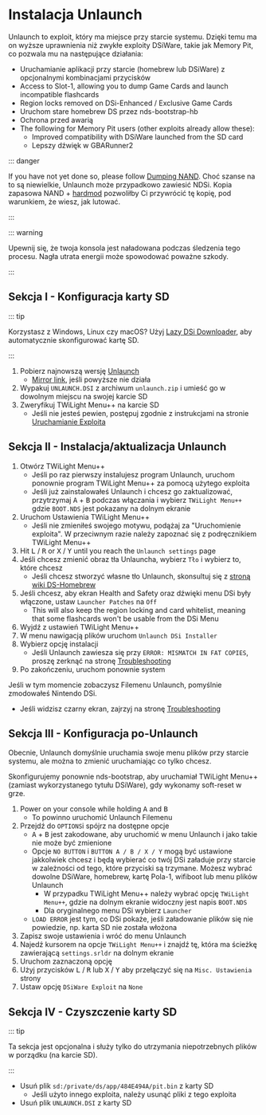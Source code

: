 ---
---

# Instalacja Unlaunch

Unlaunch to exploit, który ma miejsce przy starcie systemu. Dzięki temu ma on wyższe uprawnienia niż zwykłe exploity DSiWare, takie jak Memory Pit, co pozwala mu na następujące działania:

- Uruchamianie aplikacji przy starcie (homebrew lub DSiWare) z opcjonalnymi kombinacjami przycisków
- Access to Slot-1, allowing you to dump Game Cards and launch incompatible flashcards
- Region locks removed on DSi-Enhanced / Exclusive Game Cards
- Uruchom stare homebrew DS przez nds-bootstrap-hb
- Ochrona przed awarią
- The following for Memory Pit users (other exploits already allow these):
     - Improved compatibility with DSiWare launched from the SD card
     - Lepszy dźwięk w GBARunner2

::: danger

If you have not yet done so, please follow [Dumping NAND](dumping-nand). Choć szanse na to są niewielkie, Unlaunch może przypadkowo zawiesić NDSi. Kopia zapasowa NAND + [hardmod](https://wiki.ds-homebrew.com/ds-index/hardmod) pozwoliłby Ci przywrócić tę kopię, pod warunkiem, że wiesz, jak lutować.

:::

::: warning

Upewnij się, że twoja konsola jest naładowana podczas śledzenia tego procesu. Nagła utrata energii może spowodować poważne szkody.

:::

## Sekcja I - Konfiguracja karty SD

::: tip

Korzystasz z Windows, Linux czy macOS? Użyj [Lazy DSi Downloader](lazy-dsi-downloader), aby automatycznie skonfigurować kartę SD.

:::

1. Pobierz najnowszą wersję [Unlaunch](https://problemkaputt.de/unlaunch.zip)
   - [Mirror link](https://web.archive.org/web/20201112031436/https://problemkaputt.de/unlaunch.zip), jeśli powyższe nie działa
1. Wypakuj `UNLAUNCH.DSI` z archiwum `unlaunch.zip` i umieść go w dowolnym miejscu na swojej karcie SD
1. Zweryfikuj TWiLight Menu++ na karcie SD
   - Jeśli nie jesteś pewien, postępuj zgodnie z instrukcjami na stronie [Uruchamianie Exploita](launching-the-exploit.html#twilight-menu)

## Sekcja II - Instalacja/aktualizacja Unlaunch

1. Otwórz TWiLight Menu++
   - Jeśli po raz pierwszy instalujesz program Unlaunch, uruchom ponownie program TWiLight Menu++ za pomocą użytego exploita
   - Jeśli już zainstalowałeś Unlaunch i chcesz go zaktualizować, przytrzymaj <kbd class="face">A</kbd> + <kbd class="face">B</kbd> podczas włączania i wybierz `TWiLight Menu++` gdzie `BOOT.NDS` jest pokazany na dolnym ekranie
1. Uruchom Ustawienia TWiLight Menu++
   - Jeśli nie zmieniłeś swojego motywu, podążaj za "Uruchomienie exploita". W przeciwnym razie należy zapoznać się z podręcznikiem TWiLight Menu++
1. Hit <kbd class="l">L</kbd> / <kbd class="r">R</kbd> or <kbd class="face">X</kbd> / <kbd class="face">Y</kbd> until you reach the `Unlaunch settings` page
1. Jeśli chcesz zmienić obraz tła Unlauncha, wybierz `Tło` i wybierz to, które chcesz
   - Jeśli chcesz stworzyć własne tło Unlaunch, skonsultuj się z [stroną wiki DS-Homebrew](https://wiki.ds-homebrew.com/twilightmenu/custom-unlaunch-backgrounds)
1. Jeśli chcesz, aby ekran Health and Safety oraz dźwięki menu DSi były włączone, ustaw `Launcher Patches` na `Off`
   - This will also keep the region locking and card whitelist, meaning that some flashcards won't be usable from the DSi Menu
1. Wyjdź z ustawień TWiLight Menu++
1. W menu nawigacją plików uruchom `Unlaunch DSi Installer`
1. Wybierz opcję instalacji
   - Jeśli Unlaunch zawiesza się przy `ERROR: MISMATCH IN FAT COPIES`, proszę zerknąć na stronę [Troubleshooting](troubleshooting)
1. Po zakończeniu, uruchom ponownie system

Jeśli w tym momencie zobaczysz Filemenu Unlaunch, pomyślnie zmodowałeś Nintendo DSi.
- Jeśli widzisz czarny ekran, zajrzyj na stronę [Troubleshooting](troubleshooting)

## Sekcja III - Konfiguracja po-Unlaunch

Obecnie, Unlaunch domyślnie uruchamia swoje menu plików przy starcie systemu, ale można to zmienić uruchamiając co tylko chcesz.

Skonfigurujemy ponownie nds-bootstrap, aby uruchamiał TWiLight Menu++ (zamiast wykorzystanego tytułu DSiWare), gdy wykonamy soft-reset w grze.

1. Power on your console while holding <kbd class="face">A</kbd> and <kbd class="face">B</kbd>
   - To powinno uruchomić Unlaunch Filemenu
1. Przejdź do `OPTIONS`i spójrz na dostępne opcje
   - <kbd class="face">A</kbd> + <kbd class="face">B</kbd> jest zakodowane, aby uruchomić w menu Unlaunch i jako takie nie może być zmienione
   - Opcje `NO BUTTON` i `BUTTON A / B / X / Y` mogą być ustawione jakkolwiek chcesz i będą wybierać co twój DSi załaduje przy starcie w zależności od tego, które przyciski są trzymane. Możesz wybrać dowolne DSiWare, homebrew, kartę Pola-1, wifiboot lub menu plików Unlaunch
      - W przypadku TWiLight Menu++ należy wybrać opcję `TWiLight Menu++`, gdzie na dolnym ekranie widoczny jest napis `BOOT.NDS`
      - Dla oryginalnego menu DSi wybierz `Launcher`
   - `LOAD ERROR` jest tym, co DSi pokaże, jeśli załadowanie plików się nie powiedzie, np. karta SD nie została włożona
1. Zapisz swoje ustawienia i wróć do menu Unlaunch
1. Najedź kursorem na opcje `TWiLight Menu++` i znajdź tę, która ma ścieżkę zawierającą `settings.srldr` na dolnym ekranie
1. Uruchom zaznaczoną opcję
1. Użyj przycisków <kbd class="l">L</kbd> / <kbd class="r">R</kbd> lub <kbd class="face">X</kbd> / <kbd class="face">Y</kbd> aby przełączyć się na `Misc. Ustawienia` strony
1. Ustaw opcję `DSiWare Exploit` na `None`

## Sekcja IV - Czyszczenie karty SD

::: tip

Ta sekcja jest opcjonalna i służy tylko do utrzymania niepotrzebnych plików w porządku (na karcie SD).

:::

- Usuń plik `sd:/private/ds/app/484E494A/pit.bin` z karty SD
   - Jeśli użyto innego exploita, należy usunąć pliki z tego exploita
- Usuń plik `UNLAUNCH.DSI` z karty SD
